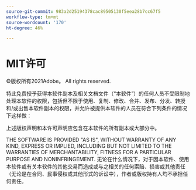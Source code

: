 ```yaml
---
source-git-commit: 983a2d25194378cac89505130f5eea28b7cc67f5
workflow-type: tm+mt
source-wordcount: '170'
ht-degree: 46%

---
```

# MIT许可

©版权所有2021Adobe。 All rights reserved.

特此免费授予获得本软件副本及相关文档文件（“本软件”）的任何人员不受限制地处理本软件的权限，包括但不限于使用、复制、修改、合并、发布、分发、转授和/或出售本软件副本的权限，并允许被提供本软件的人员在符合下列条件的情况下这样做：

上述版权声明和本许可声明应包含在本软件的所有副本或大部分中。

THE SOFTWARE IS PROVIDED &quot;AS IS&quot;, WITHOUT WARRANTY OF ANY KIND,
EXPRESS OR IMPLIED, INCLUDING BUT NOT LIMITED TO THE WARRANTIES OF
MERCHANTABILITY, FITNESS FOR A PARTICULAR PURPOSE AND
NONINFRINGEMENT. 无论在什么情况下，对于因本软件、使用本软件或有关本软件的其他交易而造成或与之相关的任何索赔、损害或其他责任（无论是在合同、民事侵权或其他形式的诉讼中），作者或版权持有人均不承担任何责任。
